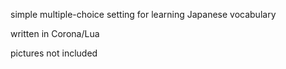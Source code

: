 simple multiple-choice setting for learning Japanese vocabulary 

written in Corona/Lua

pictures not included
